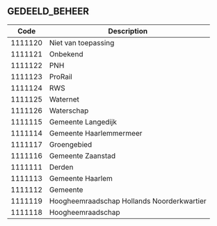## GEDEELD_BEHEER				
				
|	Code	|	Description	|
|	---	|	---	|
|	1111120	|	Niet van toepassing	|
|	1111121	|	Onbekend	|
|	1111122	|	PNH	|
|	1111123	|	ProRail	|
|	1111124	|	RWS	|
|	1111125	|	Waternet	|
|	1111126	|	Waterschap	|
|	1111115	|	Gemeente Langedijk	|
|	1111114	|	Gemeente Haarlemmermeer	|
|	1111117	|	Groengebied	|
|	1111116	|	Gemeente Zaanstad	|
|	1111111	|	Derden	|
|	1111113	|	Gemeente Haarlem	|
|	1111112	|	Gemeente	|
|	1111119	|	Hoogheemraadschap Hollands Noorderkwartier	|
|	1111118	|	Hoogheemraadschap	|
